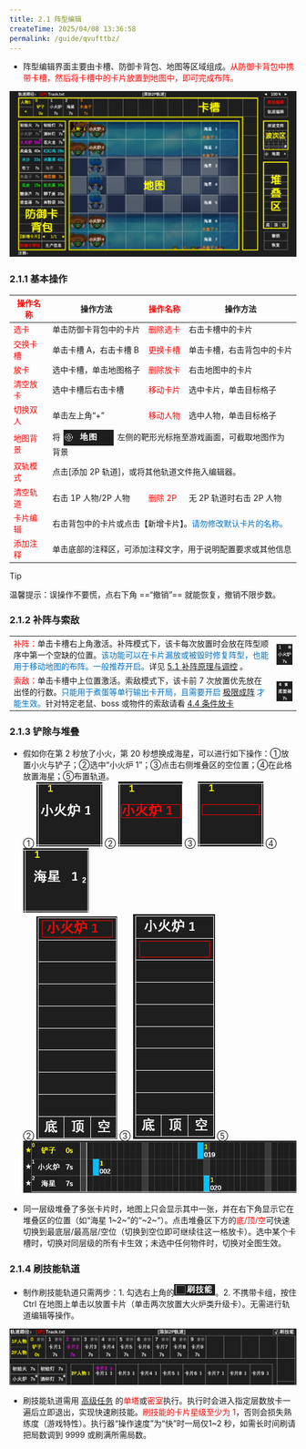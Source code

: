 ```yaml
---
title: 2.1 阵型编辑
createTime: 2025/04/08 13:36:58
permalink: /guide/qvufttbz/
---
```


- 阵型编辑界面主要由卡槽、防御卡背包、地图等区域组成。<span style="color: red;">从防御卡背包中携带卡槽，然后将卡槽中的卡片放置到地图中，即可完成布阵。</span>

![](./picture/2.1.0.1.png)

### 2.1.1 基本操作

<table>
<thead>
  <tr>
    <th><span style="color: red;">操作名称</span></th>
    <th>操作方法</th>
    <th><span style="color: red;">操作名称</span></th>
    <th>操作方法</th>
  </tr>
</thead>
<tbody>
  <tr>
    <td><span style="color: red;">选卡</span></td>
    <td>单击防御卡背包中的卡片</td>
    <td><span style="color: red;">删除选卡</span></td>
    <td>右击卡槽中的卡片</td>
  </tr>

  <tr>
    <td><span style="color: red;">交换卡槽</span></td>
    <td>单击卡槽 A，右击卡槽 B</td>
    <td><span style="color: red;">更换卡槽</span></td>
    <td>单击卡槽，右击背包中的卡片</td>
  </tr>

  <tr>
    <td><span style="color: red;">放卡</span></td>
    <td>选中卡槽，单击地图格子</td>
    <td><span style="color: red;">删除放卡</span></td>
    <td>右击地图中的卡片</td>
  </tr>

  <tr>
    <td><span style="color: red;">清空放卡</span></td>
    <td>选中卡槽后右击卡槽</td>
    <td><span style="color: red;">移动卡片</span></td>
    <td>选中卡片，单击目标格子</td>
  </tr>

  <tr>
    <td><span style="color: red;">切换双人</span></td>
    <td>单击左上角“+”</td>
    <td><span style="color: red;">移动人物</span></td>
    <td>选中人物，单击目标格子</td>
  </tr>

  <tr>
    <td><span style="color: red;">地图背景</span></td>
    <td colspan="3">将<img src="./picture/2.1.1.1.png" 
      style="vertical-align: middle; width: 90px; margin: 0 5px"
    >左侧的靶形光标拖至游戏画面，可截取地图作为背景</td>
  </tr>

  <tr>
    <td><span style="color: red;">双轨模式</span></td>
    <td colspan="3">点击[添加 2P 轨道]，或将其他轨道文件拖入编辑器。</td>
  </tr>

  <tr>
    <td><span style="color: red;">清空轨道</span></td>
    <td>右击 1P 人物/2P 人物</td>
    <td><span style="color: red;">删除 2P </span></td>
    <td>无 2P 轨道时右击 2P 人物</td>
  </tr>

  <tr>
    <td><span style="color: red;">卡片编辑</span></td>
    <td colspan="3">右击背包中的卡片或点击【新增卡片】。<span style="color: #0070C0;">请勿修改默认卡片的名称。</span></td>
  </tr>

  <tr>
    <td><span style="color: red;">添加注释</span></td>
    <td colspan="3">单击底部的注释区，可添加注释文字，用于说明配置要求或其他信息</td>
  </tr>
</tbody>
</table>

> [!tip]
> 温馨提示：误操作不要慌，点右下角 ==“撤销”== 就能恢复，撤销不限步数。 

### 2.1.2 补阵与索敌

<table>
<tbody>
  <tr>
    <td><span style="color: red;">补阵：</span>单击卡槽右上角激活。补阵模式下，该卡每次放置时会放在阵型顺序中第一个空缺的位置。<span style="color: #0070C0;">该功能可以在卡片漏放或被毁时修复阵型，也能用于移动地图的布阵。一般推荐开启。</span>详见 <a href="/Track-Web/guide/mzdpqza3/">5.1 补阵原理与调控</a> 。</td>
    <td><img src="./picture/2.1.2.1.png" 
      style="vertical-align: middle; ">
    </td>
  </tr>

  <tr>
    <td><span style="color: red;">索敌：</span>单击卡槽中上位置激活。索敌模式下，该卡前 7 次放置优先放在出怪的行数。<span style="color: #0070C0;">只能用于煮蛋等单行输出卡开局，且需要开启 <a href="/Track-Web/guide/932mbqdu/">极限成阵</a><!--2.2--> 才能生效。</span>针对特定老鼠、boss 或物件的索敌请看 <a href="/Track-Web/guide/v62bwilf/">4.4 条件放卡</a></td>
    <td><img src="./picture/2.1.2.2.png" 
      style="vertical-align: middle; ">
    </td>
  </tr>
</tbody>
</table>

### 2.1.3 铲除与堆叠

- 假如你在第 2 秒放了小火，第 20 秒想换成海星，可以进行如下操作：①放置小火与铲子；②选中“小火炉 1”；③点击右侧堆叠区的空位置；④在此格放置海星；⑤布置轨道。<br>
① ![](./picture/2.1.3.1.png) ② ![](./picture/2.1.3.2.png) ③ ![](./picture/2.1.3.3.png) ④ ![](./picture/2.1.3.4.png) <br>
② ![](./picture/2.1.3.2-2.png) ③ ![](./picture/2.1.3.3-2.png)
⑤ ![](./picture/2.1.3.5.png)

- 同一层级堆叠了多张卡片时，地图上只会显示其中一张，并在右下角显示它在堆叠区的位置（如“海星 1~2~”的“~2~”）。点击堆叠区下方的<span style="color: red;">底/顶/空</span>可快速切换到最底层/最高层/空位（切换到空位即可继续往这一格放卡）。选中某个卡槽时，切换对同层级的所有卡生效；未选中任何物件时，切换对全图生效。

### 2.1.4 刷技能轨道

- 制作刷技能轨道只需两步：1. 勾选右上角的<img src="./picture/2.1.4.1.png" alt="" width="72" height="20">。2. 不携带卡组，按住 Ctrl 在地图上单击以放置卡片（单击两次放置大火炉类升级卡）。无需进行轨道编辑等操作。

![](./picture/2.1.4.2.png)

- 刷技能轨道需用 [高级任务](/Track-Web/guide/f0kz7lyd/)<!--3.2--> 的<span style="color: red;">单塔</span>或<span style="color: red;">密室</span>执行。执行时会进入指定层数放卡一遍后立即退出，实现快速刷技能。<span style="color: red;">刷技能的卡片星级至少为 1</span>，否则会损失熟练度（游戏特性）。执行器“操作速度”为“快”时一局仅1~2 秒，如需长时间刷请把局数调到 9999 或刷满所需局数。
